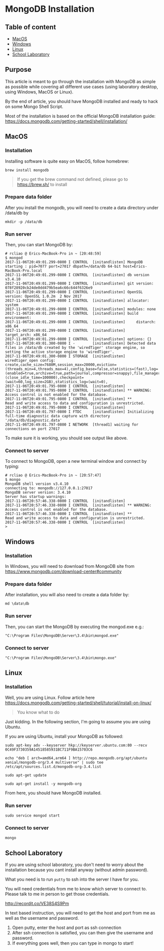 # MongoDB Installation

## Table of content

* [MacOS](#macos)
* [Windows](#windows)
* [Linux](#linux)
* [School Laboratory](#school-laboratory)

## Purpose

This article is meant to go through the installation with MongoDB as simple as possible
while covering all different use cases (using laboratory desktop, using Windows, MacOS or Linux).

By the end of article, you should have MongoDB installed and ready to hack on some Mongo Shell Script.

Most of the installation is based on the official MongoDB installation guide:
https://docs.mongodb.com/getting-started/shell/installation/

## MacOS

### Installation

Installing software is quite easy on MacOS, follow homebrew:

```
brew install mongodb
```

> If you get the brew command not defined, please go to https://brew.sh/ to install

### Prepare data folder

After you install the mongodb, you will need to create a data directory under /data/db by

```
mkdir -p /data/db
```

### Run server

Then, you can start MongoDB by:

```
# rcliao @ Erics-MacBook-Pro in ~ [20:48:59]
$ mongod
2017-11-06T20:49:01.299-0800 I CONTROL  [initandlisten] MongoDB starting : pid=7077 port=27017 dbpath=/data/db 64-bit host=Erics-MacBook-Pro.local
2017-11-06T20:49:01.299-0800 I CONTROL  [initandlisten] db version v3.4.10
2017-11-06T20:49:01.299-0800 I CONTROL  [initandlisten] git version: 078f28920cb24de0dd479b5ea6c66c644f6326e9
2017-11-06T20:49:01.299-0800 I CONTROL  [initandlisten] OpenSSL version: OpenSSL 1.0.2m  2 Nov 2017
2017-11-06T20:49:01.299-0800 I CONTROL  [initandlisten] allocator: system
2017-11-06T20:49:01.299-0800 I CONTROL  [initandlisten] modules: none
2017-11-06T20:49:01.299-0800 I CONTROL  [initandlisten] build environment:
2017-11-06T20:49:01.299-0800 I CONTROL  [initandlisten]     distarch: x86_64
2017-11-06T20:49:01.299-0800 I CONTROL  [initandlisten]     target_arch: x86_64
2017-11-06T20:49:01.299-0800 I CONTROL  [initandlisten] options: {}
2017-11-06T20:49:01.300-0800 I -        [initandlisten] Detected data files in /data/db created by the 'wiredTiger' storage engine, so setting the active storage engine to 'wiredTiger'.
2017-11-06T20:49:01.300-0800 I STORAGE  [initandlisten] wiredtiger_open config: create,cache_size=7680M,session_max=20000,eviction=(threads_min=4,threads_max=4),config_base=false,statistics=(fast),log=(enabled=true,archive=true,path=journal,compressor=snappy),file_manager=(close_idle_time=100000),checkpoint=(wait=60,log_size=2GB),statistics_log=(wait=0),
2017-11-06T20:49:01.795-0800 I CONTROL  [initandlisten]
2017-11-06T20:49:01.795-0800 I CONTROL  [initandlisten] ** WARNING: Access control is not enabled for the database.
2017-11-06T20:49:01.795-0800 I CONTROL  [initandlisten] **          Read and write access to data and configuration is unrestricted.
2017-11-06T20:49:01.795-0800 I CONTROL  [initandlisten]
2017-11-06T20:49:01.797-0800 I FTDC     [initandlisten] Initializing full-time diagnostic data capture with directory '/data/db/diagnostic.data'
2017-11-06T20:49:01.797-0800 I NETWORK  [thread1] waiting for connections on port 27017
```

To make sure it is working, you should see output like above.

### Connect to server

To connect to MongoDB, open a new terminal window and connect by typing:

```
# rcliao @ Erics-MacBook-Pro in ~ [20:57:47]
$ mongo
MongoDB shell version v3.4.10
connecting to: mongodb://127.0.0.1:27017
MongoDB server version: 3.4.10
Server has startup warnings:
2017-11-06T20:57:46.338-0800 I CONTROL  [initandlisten]
2017-11-06T20:57:46.338-0800 I CONTROL  [initandlisten] ** WARNING: Access control is not enabled for the database.
2017-11-06T20:57:46.338-0800 I CONTROL  [initandlisten] **          Read and write access to data and configuration is unrestricted.
2017-11-06T20:57:46.338-0800 I CONTROL  [initandlisten]
>
```

## Windows

### Installation

In Windows, you will need to download from MongoDB site from https://www.mongodb.com/download-center#community

### Prepare data folder

After installation, you will also need to create a data folder by:

```
md \data\db
```

### Run server

Then, you can start the MongoDB by executing the mongod.exe e.g.:

```
"C:\Program Files\MongoDB\Server\3.4\bin\mongod.exe"
```

### Connect to server

```
"C:\Program Files\MongoDB\Server\3.4\bin\mongo.exe"
```

## Linux

### Installation

Well, you are using Linux. Follow article here https://docs.mongodb.com/getting-started/shell/tutorial/install-on-linux/

> You know what to do

Just kidding. In the following section, I'm going to assume you are using Ubuntu.

If you are using Ubuntu, install your MongoDB as followed:

```
sudo apt-key adv --keyserver hkp://keyserver.ubuntu.com:80 --recv 0C49F3730359A14518585931BC711F9BA15703C6

echo "deb [ arch=amd64,arm64 ] http://repo.mongodb.org/apt/ubuntu xenial/mongodb-org/3.4 multiverse" | sudo tee /etc/apt/sources.list.d/mongodb-org-3.4.list

sudo apt-get update

sudo apt-get install -y mongodb-org
```

From here, you should have MongoDB installed.

### Run server

```
sudo service mongod start
```

### Connect to server

```
mongo
```

## School Laboratory

If you are using school laboratory, you don't need to worry about the installation
because you cant install anyway (without admin password).

What you need is to run `putty` to ssh into the server I have for you.

You will need credentials from me to know which server to connect to. Please talk to 
me in person to get those credentials.

http://recordit.co/VE38S4S9Pm

In text based instruction, you will need to get the host and port from me
as well as the username and password.

1. Open putty, enter the host and port as ssh connection
2. After ssh connection is satisfied, you can then give the username and password.
3. If everything goes well, then you can type in mongo to start!

